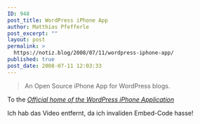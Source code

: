 ```yaml
---
ID: 948
post_title: WordPress iPhone App
author: Matthias Pfefferle
post_excerpt: ""
layout: post
permalink: >
  https://notiz.blog/2008/07/11/wordpress-iphone-app/
published: true
post_date: 2008-07-11 12:03:33
---
```

<!-- wp:quote -->
<blockquote class="wp-block-quote">
	<p>An Open Source iPhone App for WordPress blogs.</p>
</blockquote>
<!-- /wp:quote -->

<!-- wp:paragraph -->
<p>To the <em><a href="http://iphone.wordpress.net/">Official home of the WordPress iPhone Application</a></em></p>
<!-- /wp:paragraph -->

<!-- wp:paragraph -->
<p>Ich hab das Video entfernt, da ich invaliden Embed-Code hasse!</p>
<!-- /wp:paragraph -->